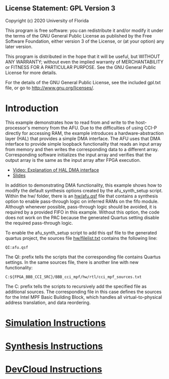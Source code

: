 License Statement:  GPL Version 3
---------------------------------
Copyright (c) 2020 University of Florida

This program is free software: you can redistribute it and/or modify
it under the terms of the GNU General Public License as published by
the Free Software Foundation, either version 3 of the License, or
(at your option) any later version.

This program is distributed in the hope that it will be useful,
but WITHOUT ANY WARRANTY; without even the implied warranty of
MERCHANTABILITY or FITNESS FOR A PARTICULAR PURPOSE.  See the
GNU General Public License for more details.

For the details of the GNU General Public License, see the included
gpl.txt file, or go to http://www.gnu.org/licenses/.

# Introduction

This example demonstrates how to read from and write to the host-processor's memory from the AFU. Due to the difficulties of
using CCI-P directly for accessing RAM, the example introduces a hardware-abstraction layer (HAL) that provides a simple
DMA interface. The AFU uses that DMA interface to provide simple loopback functionality that reads an input array from memory
and then writes the corresponding data to a different array. Corresponding software initializes the input array and verifies
that the output array is the same as the input array after FPGA execution.

- [Video: Explanation of HAL DMA interface](https://www.youtube.com/watch?v=q94xiWhug6c)
- [Slides](./dma_hal.pptx)

In addition to demonstrating DMA functionality, this example shows how to modify the default synthesis options created by the afu_synth_setup script. Within the hw/ folder, there is an [hw/afu.qsf](hw/afu.qsf) file that contains a synthesis option to enable pass-through logic on inferred RAMs on the fifo module. Although whenever possible, pass-through logic should be avoided, it is required by a provided FIFO in this example. Without this option, the code does not work on the PAC because the generated Quartus setting disable the required pass-through logic.

To enable the afu_synth_setup script to add this qsf file to the generated quartus project, the sources file [hw/filelist.txt](hw/filelist.txt) contains the following line:

```
QI:afu.qsf
```

The QI: prefix tells the scripts that the corresponding file contains Quartus settings. In the same sources file, there is another  line with new functionality:

```
C:${FPGA_BBB_CCI_SRC}/BBB_cci_mpf/hw/rtl/cci_mpf_sources.txt
```

The C: prefix tells the scripts to recursively add the specified file as additional sources. The corresponding file in this case defines the sources for the Intel MPF Basic Building Block, which handles all virtual-to-physical address translation, and data reordering.

# [Simulation Instructions](https://github.com/ARC-Lab-UF/intel-training-modules/blob/master/RTL/#simulation-instructions)
# [Synthesis Instructions](https://github.com/ARC-Lab-UF/intel-training-modules/tree/master/RTL#synthesis-instructions)
# [DevCloud Instructions](https://github.com/ARC-Lab-UF/intel-training-modules#devcloud-instructions)

 
